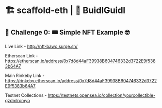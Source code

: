 # 🏗 scaffold-eth | 🏰 BuidlGuidl

## 🚩 Challenge 0: 🎟 Simple NFT Example 🤓

Live Link -  http://nft-bawo.surge.sh/

Etherscan Link - https://etherscan.io/address/0x7d8d44aF39938B604746332d3722E9f5383b64A7

Main Rinkeby Link - https://rinkeby.etherscan.io/address/0x7d8d44aF39938B604746332d3722E9f5383b64A7

Testnet Collections - https://testnets.opensea.io/collection/yourcollectible-gzdmlromyo